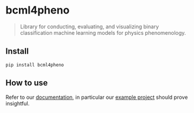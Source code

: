 # bcml4pheno
> Library for conducting, evaluating, and visualizing binary classification machine learning models for physics phenomenology.


## Install

`pip install bcml4pheno`

## How to use

Refer to our [documentation](https://sheride.github.io/bcml4pheno/), in particular our [example project](https://sheride.github.io/bcml4pheno/full_example.html) should prove insightful.
